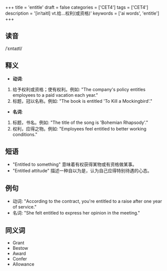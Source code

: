 +++
title = 'entitle'
draft = false
categories = ['CET4']
tags = ['CET4']
description = '[inˈtaitl] vt.给…权利(或资格)'
keywords = ['ai words', 'entitle']
+++

## 读音
/ˈɛntaɪtl/

## 释义
- **动词**:
1. 给予权利或资格；使有权利。例如: "The company's policy entitles employees to a paid vacation each year."
2. 标题，冠以名称。例如: "The book is entitled 'To Kill a Mockingbird'."

- **名词**:
1. 标题，书名。例如: "The title of the song is 'Bohemian Rhapsody'."
2. 权利，应得之物。例如: "Employees feel entitled to better working conditions."

## 短语
- "Entitled to something" 意味着有权获得某物或有资格做某事。
- "Entitled attitude" 描述一种自以为是，认为自己应得特别待遇的心态。

## 例句
- 动词: "According to the contract, you're entitled to a raise after one year of service."
- 名词: "She felt entitled to express her opinion in the meeting."

## 同义词
- Grant
- Bestow
- Award
- Confer
- Allowance
